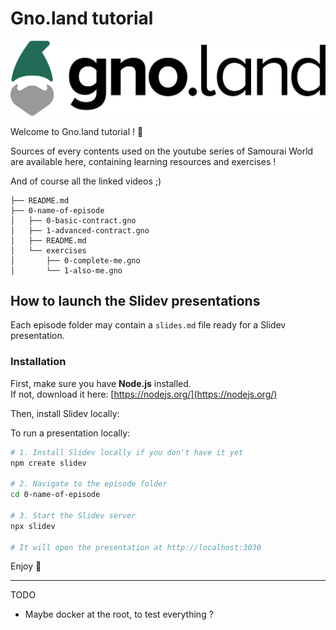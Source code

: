 # Gno.land tutorial

![Gnoland](images/gnoland-logo.png)

Welcome to Gno.land tutorial ! :ninja:

Sources of every contents used on the youtube series of Samourai World are available here, containing learning resources and exercises ! 

And of course all the linked videos ;)

```
├── README.md
├── 0-name-of-episode
│   ├── 0-basic-contract.gno
│   ├── 1-advanced-contract.gno
│   ├── README.md
│   └── exercises
│       ├── 0-complete-me.gno
│       └── 1-also-me.gno
```

## How to launch the Slidev presentations

Each episode folder may contain a `slides.md` file ready for a Slidev presentation.

### Installation
First, make sure you have **Node.js** installed.  
If not, download it here: [https://nodejs.org/](https://nodejs.org/)

Then, install Slidev locally:


To run a presentation locally:

```bash
# 1. Install Slidev locally if you don't have it yet
npm create slidev

# 2. Navigate to the episode folder
cd 0-name-of-episode

# 3. Start the Slidev server
npx slidev

# It will open the presentation at http://localhost:3030
```

Enjoy :rocket:

---
TODO
- Maybe docker at the root, to test everything ?
